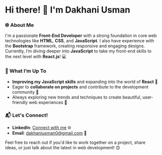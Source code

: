 # Hi there! 👋 I'm Dakhani Usman

### 🌐 About Me
I'm a passionate **Front-End Developer** with a strong foundation in core web technologies like **HTML**, **CSS**, and **JavaScript**. I also have experience with the **Bootstrap** framework, creating responsive and engaging designs. Currently, I’m diving deeper into **JavaScript** to take my front-end skills to the next level with **React.js**! 💻

### 🚀 What I’m Up To
- **Improving my JavaScript skills** and expanding into the world of **React** 🌟
- Eager to **collaborate on projects** and contribute to the development community 🤝
- Always exploring new trends and techniques to create beautiful, user-friendly web experiences 💼

### 📬 Let's Connect!
- **LinkedIn**: [Connect with me](https://www.linkedin.com/in/usman-dakhani) 🌐
- **Email**: dakhaniusman0@gmail.com 📧

Feel free to reach out if you'd like to work together on a project, share ideas, or just talk about the latest in web development! 😊
